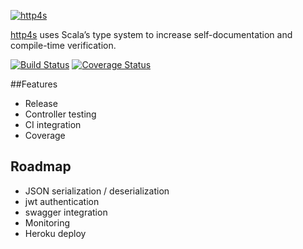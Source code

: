 
[![http4s](http://http4s.org/images/http4s-logo.svg)](http://http4s.org/images/http4s-logo.svg)

[http4s](http://http4s.org/) uses Scala’s type system to increase self-documentation and compile-time verification.

[![Build Status](https://travis-ci.org/sammyrulez/http4s-minimal.svg?branch=master)](https://travis-ci.org/sammyrulez/http4s-minimal)
[![Coverage Status](https://coveralls.io/repos/github/sammyrulez/http4s-minimal/badge.svg?branch=master)](https://coveralls.io/github/sammyrulez/http4s-minimal)


##Features
* Release
* Controller testing
* CI integration
* Coverage



## Roadmap
* JSON serialization / deserialization
* jwt authentication
* swagger integration
* Monitoring
* Heroku deploy